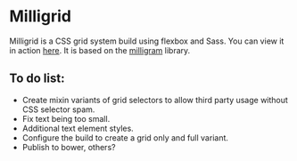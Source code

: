 # Milligrid

Milligrid is a CSS grid system build using flexbox and Sass. You can view it in action [here](http://bencoveney.github.io/Milligrid). It is based on the [milligram](https://github.com/milligram/milligram) library.

## To do list:

+ Create mixin variants of grid selectors to allow third party usage without CSS selector spam.
+ Fix text being too small.
+ Additional text element styles.
+ Configure the build to create a grid only and full variant.
+ Publish to bower, others?
